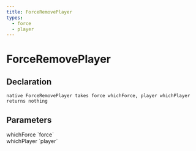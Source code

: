 ```yaml
---
title: ForceRemovePlayer
types:
  - force
  - player
---
```


# ForceRemovePlayer

## Declaration

```
native ForceRemovePlayer takes force whichForce, player whichPlayer returns nothing
```

## Parameters
<dl>
  <dt>whichForce `force`</dt>
  <dd></dd>

  <dt>whichPlayer `player`</dt>
  <dd></dd>
</dl>